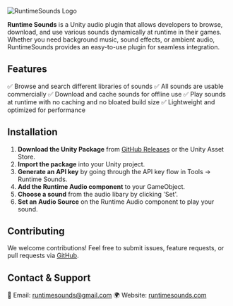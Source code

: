 ![RuntimeSounds Logo](https://runtimesounds.com/AudioLogo.png)

**Runtime Sounds** is a Unity audio plugin that allows developers to browse, download, and use various sounds dynamically at runtime in their games. Whether you need background music, sound effects, or ambient audio, RuntimeSounds provides an easy-to-use plugin for seamless integration.

## Features

✅ Browse and search different libraries of sounds
✅ All sounds are usable commercially
✅ Download and cache sounds for offline use
✅ Play sounds at runtime with no caching and no bloated build size
✅ Lightweight and optimized for performance

## Installation

1. **Download the Unity Package** from [GitHub Releases](https://github.com/PlayerMake/RuntimeSounds-Unity-SDK/releases) or the Unity Asset Store.
2. **Import the package** into your Unity project.
3. **Generate an API key** by going through the API key flow in Tools -> Runtime Sounds.
4. **Add the Runtime Audio component** to your GameObject.
5. **Choose a sound** from the audio libary by clicking 'Set'.
6. **Set an Audio Source** on the Runtime Audio component to play your sound.

## Contributing

We welcome contributions! Feel free to submit issues, feature requests, or pull requests via [GitHub](https://github.com/PlayerMake/RuntimeSounds-Unity-SDK/issues).

## Contact & Support

📧 Email: runtimesounds@gmail.com
🌍 Website: [runtimesounds.com](https://runtimesounds.com)
